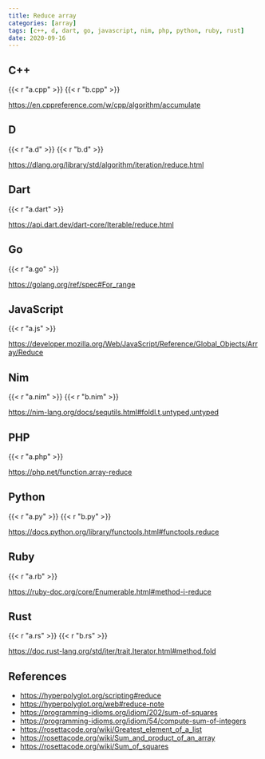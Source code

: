 ```yaml
---
title: Reduce array
categories: [array]
tags: [c++, d, dart, go, javascript, nim, php, python, ruby, rust]
date: 2020-09-16
---
```


## C++

{{< r "a.cpp" >}}
{{< r "b.cpp" >}}

<https://en.cppreference.com/w/cpp/algorithm/accumulate>

## D

{{< r "a.d" >}}
{{< r "b.d" >}}

<https://dlang.org/library/std/algorithm/iteration/reduce.html>

## Dart

{{< r "a.dart" >}}

<https://api.dart.dev/dart-core/Iterable/reduce.html>

## Go

{{< r "a.go" >}}

<https://golang.org/ref/spec#For_range>

## JavaScript

{{< r "a.js" >}}

<https://developer.mozilla.org/Web/JavaScript/Reference/Global_Objects/Array/Reduce>

## Nim

{{< r "a.nim" >}}
{{< r "b.nim" >}}

<https://nim-lang.org/docs/sequtils.html#foldl.t,untyped,untyped>

## PHP

{{< r "a.php" >}}

<https://php.net/function.array-reduce>

## Python

{{< r "a.py" >}}
{{< r "b.py" >}}

<https://docs.python.org/library/functools.html#functools.reduce>

## Ruby

{{< r "a.rb" >}}

<https://ruby-doc.org/core/Enumerable.html#method-i-reduce>

## Rust

{{< r "a.rs" >}}
{{< r "b.rs" >}}

<https://doc.rust-lang.org/std/iter/trait.Iterator.html#method.fold>

## References

- <https://hyperpolyglot.org/scripting#reduce>
- <https://hyperpolyglot.org/web#reduce-note>
- <https://programming-idioms.org/idiom/202/sum-of-squares>
- <https://programming-idioms.org/idiom/54/compute-sum-of-integers>
- <https://rosettacode.org/wiki/Greatest_element_of_a_list>
- <https://rosettacode.org/wiki/Sum_and_product_of_an_array>
- <https://rosettacode.org/wiki/Sum_of_squares>
